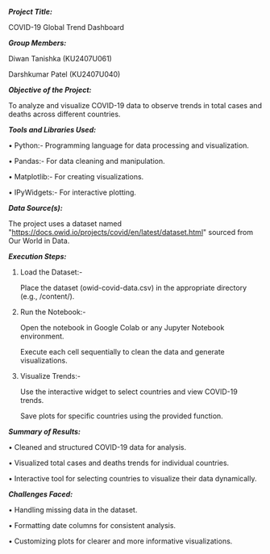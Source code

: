 _**Project Title:**_

COVID-19 Global Trend Dashboard



_**Group Members:**_

Diwan Tanishka (KU2407U061)

Darshkumar Patel (KU2407U040)



_**Objective of the Project:**_

To analyze and visualize COVID-19 data to observe trends in total cases and deaths across different countries.



_**Tools and Libraries Used:**_

• Python:- Programming language for data processing and visualization.

• Pandas:- For data cleaning and manipulation.

• Matplotlib:- For creating visualizations.

• IPyWidgets:- For interactive plotting.



_**Data Source(s):**_

The project uses a dataset named "https://docs.owid.io/projects/covid/en/latest/dataset.html" sourced from Our World in Data.



_**Execution Steps:**_

1. Load the Dataset:-

   Place the dataset (owid-covid-data.csv) in the appropriate directory (e.g., /content/).


2. Run the Notebook:-

   Open the notebook in Google Colab or any Jupyter Notebook environment.


   Execute each cell sequentially to clean the data and generate visualizations.


3. Visualize Trends:-

   Use the interactive widget to select countries and view COVID-19 trends.


   Save plots for specific countries using the provided function.
   


_**Summary of Results:**_

• Cleaned and structured COVID-19 data for analysis.

• Visualized total cases and deaths trends for individual countries.

• Interactive tool for selecting countries to visualize their data dynamically.



_**Challenges Faced:**_

• Handling missing data in the dataset.

• Formatting date columns for consistent analysis.

• Customizing plots for clearer and more informative visualizations.
